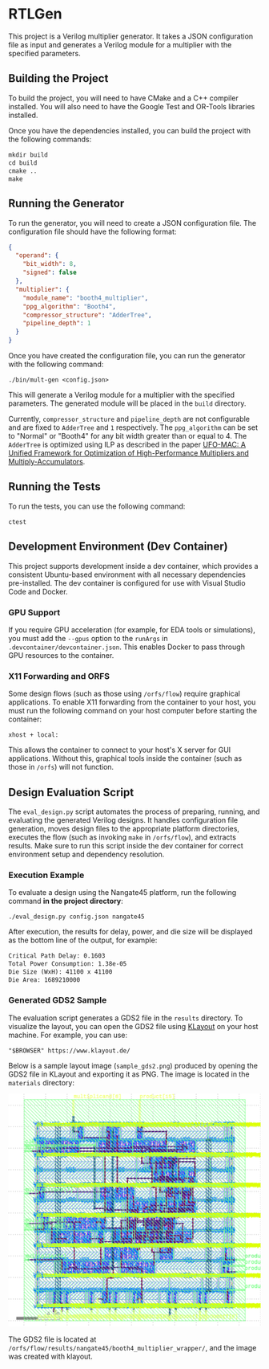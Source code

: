 # RTLGen

This project is a Verilog multiplier generator. It takes a JSON configuration file as input and generates a Verilog module for a multiplier with the specified parameters.

## Building the Project

To build the project, you will need to have CMake and a C++ compiler installed. You will also need to have the Google Test and OR-Tools libraries installed.

Once you have the dependencies installed, you can build the project with the following commands:

```
mkdir build
cd build
cmake ..
make
```

## Running the Generator

To run the generator, you will need to create a JSON configuration file. The configuration file should have the following format:

```json
{
  "operand": {
    "bit_width": 8,
    "signed": false
  },
  "multiplier": {
    "module_name": "booth4_multiplier",
    "ppg_algorithm": "Booth4",
    "compressor_structure": "AdderTree",
    "pipeline_depth": 1
  }
}
```

Once you have created the configuration file, you can run the generator with the following command:

```
./bin/mult-gen <config.json>
```

This will generate a Verilog module for a multiplier with the specified parameters. The generated module will be placed in the `build` directory.

Currently, `compressor_structure` and `pipeline_depth` are not configurable and are fixed to `AdderTree` and `1` respectively. The `ppg_algorithm` can be set to "Normal" or "Booth4" for any bit width greater than or equal to 4. The `AdderTree` is optimized using ILP as described in the paper [UFO-MAC: A Unified Framework for Optimization of High-Performance Multipliers and Multiply-Accumulators](https://arxiv.org/abs/2408.06935).

## Running the Tests

To run the tests, you can use the following command:

```
ctest
```

## Development Environment (Dev Container)

This project supports development inside a dev container, which provides a consistent Ubuntu-based environment with all necessary dependencies pre-installed. The dev container is configured for use with Visual Studio Code and Docker.

### GPU Support

If you require GPU acceleration (for example, for EDA tools or simulations), you must add the `--gpus` option to the `runArgs` in `.devcontainer/devcontainer.json`. This enables Docker to pass through GPU resources to the container.

### X11 Forwarding and ORFS

Some design flows (such as those using `/orfs/flow`) require graphical applications. To enable X11 forwarding from the container to your host, you must run the following command on your host computer before starting the container:

```
xhost + local:
```

This allows the container to connect to your host's X server for GUI applications. Without this, graphical tools inside the container (such as those in `/orfs`) will not function.

## Design Evaluation Script

The `eval_design.py` script automates the process of preparing, running, and evaluating the generated Verilog designs. It handles configuration file generation, moves design files to the appropriate platform directories, executes the flow (such as invoking `make` in `/orfs/flow`), and extracts results. Make sure to run this script inside the dev container for correct environment setup and dependency resolution.

### Execution Example

To evaluate a design using the Nangate45 platform, run the following command **in the project directory**:

```
./eval_design.py config.json nangate45
```

After execution, the results for delay, power, and die size will be displayed as the bottom line of the output, for example:

```
Critical Path Delay: 0.1603
Total Power Consumption: 1.38e-05
Die Size (WxH): 41100 x 41100
Die Area: 1689210000
```

### Generated GDS2 Sample

The evaluation script generates a GDS2 file in the `results` directory. To visualize the layout, you can open the GDS2 file using [KLayout](https://www.klayout.de/) on your host machine. For example, you can use:

```
"$BROWSER" https://www.klayout.de/
```

Below is a sample layout image (`sample_gds2.png`) produced by opening the GDS2 file in KLayout and exporting it as PNG. The image is located in the `materials` directory:

![Generated GDS2 Sample](materials/sample_gds2.png)

The GDS2 file is located at `/orfs/flow/results/nangate45/booth4_multiplier_wrapper/`, and the image was created with klayout.
